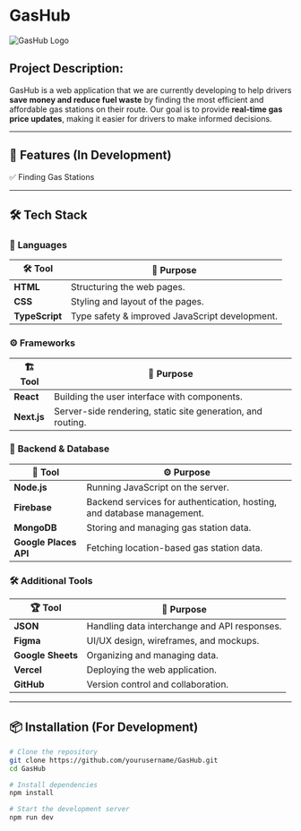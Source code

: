 #  GasHub  
![GasHub Logo](https://your-logo-url.png)  

## Project Description: 

GasHub is a web application that we are currently developing to help drivers **save money and reduce fuel waste** by finding the most efficient and affordable gas stations on their route. Our goal is to provide **real-time gas price updates**, making it easier for drivers to make informed decisions.  

---

## 🚀 Features (In Development)  

✅ Finding Gas Stations 


---

## 🛠 Tech Stack  

### 📌 **Languages**  
| 🛠 Tool  | 📖 Purpose  |  
|---------|------------|  
| **HTML**  | Structuring the web pages. |  
| **CSS**  | Styling and layout of the pages. |  
| **TypeScript** | Type safety & improved JavaScript development. |  

### ⚙️ **Frameworks**  
| 🏗 Tool | 🔹 Purpose |  
|--------|----------|  
| **React** | Building the user interface with components. |  
| **Next.js** | Server-side rendering, static site generation, and routing. |  

### 🔧 **Backend & Database**  
| 💾 Tool  | ⚙️ Purpose |  
|---------|-----------|  
| **Node.js** | Running JavaScript on the server. |  
| **Firebase** | Backend services for authentication, hosting, and database management. |  
| **MongoDB** | Storing and managing gas station data. |  
| **Google Places API** | Fetching location-based gas station data. |  

### 🛠 **Additional Tools**  
| 🏆 Tool | 📝 Purpose |  
|--------|---------|  
| **JSON** | Handling data interchange and API responses. |  
| **Figma** | UI/UX design, wireframes, and mockups. |  
| **Google Sheets** | Organizing and managing data. |  
| **Vercel** | Deploying the web application. |  
| **GitHub** | Version control and collaboration. |  

---

## 📦 Installation (For Development)  

```sh
# Clone the repository
git clone https://github.com/yourusername/GasHub.git
cd GasHub

# Install dependencies
npm install

# Start the development server
npm run dev
